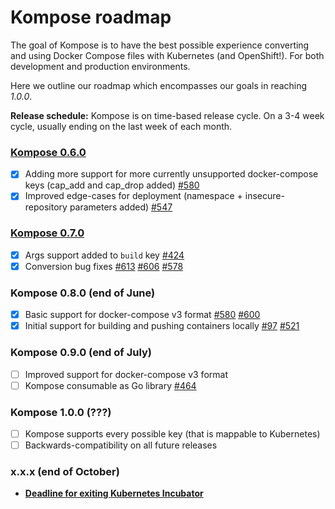 # Kompose roadmap

The goal of Kompose is to have the best possible experience converting and using Docker Compose files with Kubernetes (and OpenShift!). For both development and production environments.

Here we outline our roadmap which encompasses our goals in reaching _1.0.0_. 

__Release schedule:__ Kompose is on time-based release cycle. On a 3-4 week cycle, usually ending on the last week of each month.

### [Kompose 0.6.0](https://github.com/kubernetes/kompose/releases/tag/v0.6.0)

 - [X] Adding more support for more currently unsupported docker-compose keys (cap_add and cap_drop added) [#580](https://github.com/kubernetes/kompose/pull/580)
 - [X] Improved edge-cases for deployment (namespace + insecure-repository parameters added) [#547](https://github.com/kubernetes/kompose/pull/547)

### [Kompose 0.7.0](https://github.com/kubernetes/kompose/releases/tag/v0.7.0)

 - [X] Args support added to `build` key [#424](https://github.com/kubernetes/kompose/pull/424)
 - [X] Conversion bug fixes [#613](https://github.com/kubernetes/kompose/pull/613) [#606](https://github.com/kubernetes/kompose/pull/606) [#578](https://github.com/kubernetes/kompose/pull/578)

### Kompose 0.8.0 (end of June)

 - [X] Basic support for docker-compose v3 format [#580](https://github.com/kubernetes/kompose/issues/412) [#600](https://github.com/kubernetes/kompose/pull/600)
 - [X] Initial support for building and pushing containers locally [#97](https://github.com/kubernetes/kompose/issues/97) [#521](https://github.com/kubernetes/kompose/pull/521)

### Kompose 0.9.0 (end of July)

 - [ ] Improved support for docker-compose v3 format
 - [ ] Kompose consumable as Go library [#464](https://github.com/kubernetes/kompose/issues/464)

### Kompose 1.0.0 (???)

 - [ ] Kompose supports every possible key (that is mappable to Kubernetes)
 - [ ] Backwards-compatibility on all future releases

### x.x.x (end of October)

 - **[Deadline for exiting Kubernetes Incubator](https://github.com/kubernetes/community/blob/master/incubator.md#exiting-incubation)**
